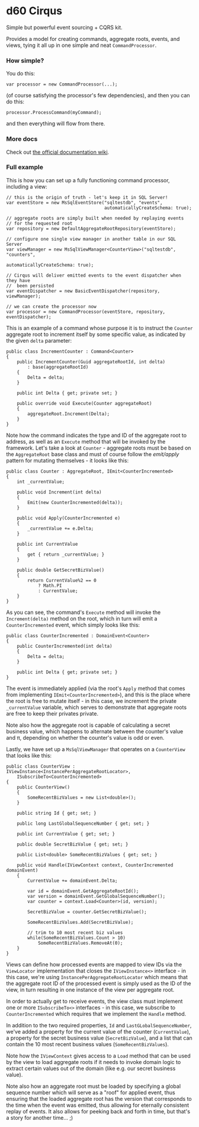 # d60 Cirqus

Simple but powerful event sourcing + CQRS kit. 

Provides a model for creating commands, aggregate roots, events, and views,
tying it all up in one simple and neat `CommandProcessor`.

### How simple?

You do this:

    var processor = new CommandProcessor(...);

(of course satisfying the processor's few dependencies), and then you can do this:

    processor.ProcessCommand(myCommand);

and then everything will flow from there.

### More docs

Check out [the official documentation wiki](https://github.com/d60/Cirqus/wiki).

### Full example

This is how you can set up a fully functioning command processor, including a view:

    // this is the origin of truth - let's keep it in SQL Server!
    var eventStore = new MsSqlEventStore("sqltestdb", "events", 
                                         automaticallyCreateSchema: true);

    // aggregate roots are simply built when needed by replaying events
    // for the requested root
    var repository = new DefaultAggregateRootRepository(eventStore);

    // configure one single view manager in another table in our SQL Server
    var viewManager = new MsSqlViewManager<CounterView>("sqltestdb", "counters", 
                                                        automaticallyCreateSchema: true);

    // Cirqus will deliver emitted events to the event dispatcher when they have
    //  been persisted
    var eventDispatcher = new BasicEventDispatcher(repository, viewManager);

    // we can create the processor now
    var processor = new CommandProcessor(eventStore, repository, eventDispatcher);

This is an example of a command whose purpose it is to instruct the `Counter` aggregate root to increment itself by
some specific value, as indicated by the given `delta` parameter:

    public class IncrementCounter : Command<Counter>
    {
        public IncrementCounter(Guid aggregateRootId, int delta)
            : base(aggregateRootId)
        {
            Delta = delta;
        }

        public int Delta { get; private set; }

        public override void Execute(Counter aggregateRoot)
        {
            aggregateRoot.Increment(Delta);
        }
    }

Note how the command indicates the type and ID of the aggregate root to address, as well as an `Execute` method that
will be invoked by the framework. Let's take a look at `Counter` - aggregate roots must be based on the
`AggregateRoot` base class and must of course follow the _emit/apply_ pattern for mutating themselves - it looks like this:

    public class Counter : AggregateRoot, IEmit<CounterIncremented>
    {
        int _currentValue;

        public void Increment(int delta)
        {
            Emit(new CounterIncremented(delta));
        }

        public void Apply(CounterIncremented e)
        {
            _currentValue += e.Delta;
        }

        public int CurrentValue
        {
            get { return _currentValue; }
        }

        public double GetSecretBizValue()
        {
            return CurrentValue%2 == 0
                ? Math.PI
                : CurrentValue;
        }
    }

As you can see, the command's `Execute` method will invoke the `Increment(delta)` method on the root, which
in turn will emit a `CounterIncremented` event, which simply looks like this:

    public class CounterIncremented : DomainEvent<Counter>
    {
        public CounterIncremented(int delta)
        {
            Delta = delta;
        }

        public int Delta { get; private set; }
    }

The event is immediately applied (via the root's `Apply` method that comes from implementing
`IEmit<CounterIncremented>`), and this is the place where the root is free
to mutate itself - in this case, we increment the private `_currentValue` variable, which serves to demonstrate
that aggregate roots are free to keep their privates private.

Note also how the aggregate root is capable of calculating a secret business value, which happens to alternate
between the counter's value and π, depending on whether the counter's value is odd or even.

Lastly, we have set up a `MsSqlViewManager` that operates on a `CounterView` that looks like this:

    public class CounterView : IViewInstance<InstancePerAggregateRootLocator>,
        ISubscribeTo<CounterIncremented>
    {
        public CounterView()
        {
            SomeRecentBizValues = new List<double>();
        }

        public string Id { get; set; }

        public long LastGlobalSequenceNumber { get; set; }

        public int CurrentValue { get; set; }

        public double SecretBizValue { get; set; }

        public List<double> SomeRecentBizValues { get; set; }

        public void Handle(IViewContext context, CounterIncremented domainEvent)
        {
            CurrentValue += domainEvent.Delta;

            var id = domainEvent.GetAggregateRootId();
            var version = domainEvent.GetGlobalSequenceNumber();
            var counter = context.Load<Counter>(id, version);

            SecretBizValue = counter.GetSecretBizValue();

            SomeRecentBizValues.Add(SecretBizValue);

            // trim to 10 most recent biz values
            while(SomeRecentBizValues.Count > 10) 
                SomeRecentBizValues.RemoveAt(0);
        }
    }

Views can define how processed events are mapped to view IDs via the `ViewLocator` implementation that closes the `IViewInstance<>`
interface - in this case, we're using `InstancePerAggregateRootLocator` which means that the aggregate root ID of the processed
event is simply used as the ID of the view, in turn resulting in one instance of the view per aggregate root.

In order to actually get to receive events, the view class must implement one or more `ISubscribeTo<>` interfaces - in this case,
we subscribe to `CounterIncremented` which requires that we implement the `Handle` method.

In addition to the two required properties, `Id` and `LastGLobalSequenceNumber`, we've added a property for the current value
of the counter (`CurrentValue`), a property for the secret business value (`SecretBizValue`), and a list that can contain the 
10 most recent business values (`SomeRecentBizValues`).

Note how the `IViewContext` gives access to a `Load` method that can be used by the view to load aggregate roots if it needs to invoke
domain logic to extract certain values out of the domain (like e.g. our secret business value). 

Note also how an aggregate root must be loaded by specifying a global sequence number which will serve as a "roof" for applied event, 
thus ensuring that the loaded aggregate root has the version that corresponds to the time when the event was emitted, thus allowing for
eternally consistent replay of events. It also allows for peeking back and forth in time, but that's a story for another time... ;)